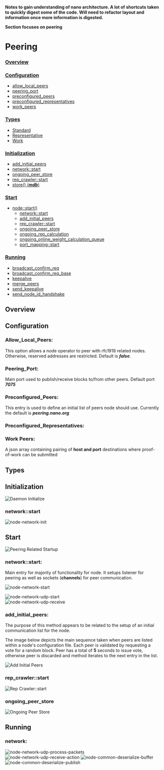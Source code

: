 **Notes to gain understanding of nano architecture. A lot of shortcuts taken to quickly digest some of the code. Will need to refactor layout and information once more information is digested.**  

**Section focuses on peering**

# Peering

###  [Overview]()

### [Configuration]()
* [allow\_local\_peers]()
* [peering_port]()
* [preconfigured_peers]()
* [preconfigured_representatives]()
* [work_peers]()

###  [Types]()

* [Standard]()
* [Representative]()
* [Work]()

### [Initialization]()
  * [add\_initial\_peers]()
  * [network::start]()
  * [ongoing\_peer\_store]()  
  * [rep\_crawler::start]()
  * [store() (**_mdb_**)]()
  
### [Start]()
  * [node::start()]()
     * [network::start]()
     * [add\_initial\_peers]()
     * [rep\_crawler::start]()
     * [ongoing\_peer\_store]() 
     * [ongoing\_rep\_calculation]()
     * [ongoing\_online\_weight\_calculation\_queue]() 
     * [port\_mapping::start]()
     
### [Running]()

   * [broadcast\_confirm\_req]()
   * [broadcast\_confirm\_req\_base]()
   * [keepalive]()
   * [merge_peers]()
   * [send\_keepalive]()
   * [send\_node\_id\_handshake]()
     

## Overview




## Configuration
### Allow\_Local\_Peers:

This option allows a node operator to peer with rfc1918 related nodes. Otherwise, reserved addresses are restricted. Default is **_false_**.

### Peering\_Port:

Main port used to publish/receive blocks to/from other peers. Default port **_7075_**

### Preconfigured\_Peers:

This entry is used to define an initial list of peers node should use. Currently the default is **_peering.nano.org_**

### Preconfigured\_Representatives:



### Work Peers:

A json array containing pairing of **host and port** destinations where proof-of-work can be submitted

## Types

## Initialization
![Daemon Initialize][daemon-init]

### network::start


![node-network-init]

## Start
![Peering Related Startup][peering-boot]

### network::start:

Main entry for majority of functionality for node. It setups listener for peering as well as sockets (**channels**) for peer communication.

![node-network-start]

![node-network-udp-start]  
![node-network-udp-receive]

### add\_initial\_peers:

The purpose of this method appears to be related to the setup of an initial communication list for the node. 

The image below depicts the main sequence taken when peers are listed within a node's configuration file. Each peer is validated by requesting a vote for a random block. Peer has a total of **5** seconds to issue vote, otherwise peer is discarded and method iterates to the next entry in the list.  

![Add Initial Peers][add-initial-peers]


### rep\_crawler::start

![Rep Crawler::start][rep-crawler-start]

### ongoing\_peer\_store

![Ongoing Peer Store][node-ongoing-peer-store]

## Running

### network:

![node-network-udp-process-packets]
![node-network-udp-receive-action]
![node-common-deserialize-buffer]
![node-common-deserialize-publish]

[peering-overview]: ../images/overview/peering-overview.png
[daemon-init]: ../images/boot/daemon-init.png

[peering-boot]: ../images/node/node-peering-boot.png

[add-initial-peers]: ../images/start/add-initial-peers.png
[rep-crawler-start]: ../images/node/rep_crawler/rep-crawler-start.png
[node-ongoing-peer-store]: ../images/node/node-ongoing-peer-store.png

[node-network-start]: ../images/node/network/network-start.png
[node-network-init]: ../images/node/network/network-init.png
[node-network-udp-process-packets]: ../images/node/network/transport/udp/transport-udp-channels-process-packets.png
[node-network-udp-start]: ../images/node/network/transport/udp/transport-udp-channels-start.png
[node-network-udp-receive]: ../images/node/network/transport/udp/transport-udp-channels-receive.png
[node-network-udp-receive-action]: ../images/node/network/transport/udp/transport-udp-channels-receive-action.png
[node-common-deserialize-buffer]: ../images/node/node-common-message-parser-deserialize-buffer.png
[node-common-deserialize-publish]: ../images/node/node-common-message-parser-deserialize-publish.png

[store-init]: https://github.com/nanocurrency/nano-node/blob/d0153243f9d3f89e34b211ee566c1100e502fa3a/nano/node/node.cpp#L1020
[network-init]: https://github.com/nanocurrency/nano-node/blob/d0153243f9d3f89e34b211ee566c1100e502fa3a/nano/node/node.cpp#L1026